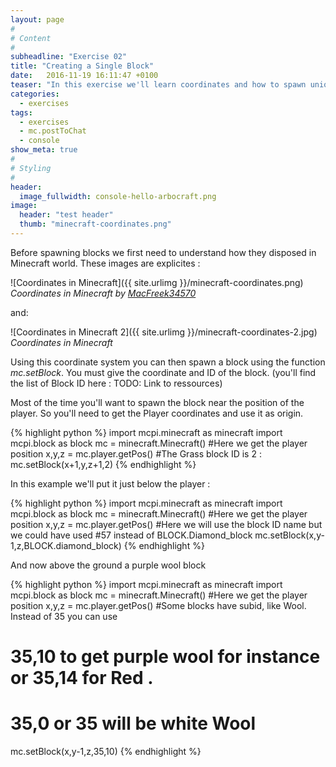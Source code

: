 ```yaml
---
layout: page
#
# Content
#
subheadline: "Exercise 02"
title: "Creating a Single Block"
date:   2016-11-19 16:11:47 +0100
teaser: "In this exercise we'll learn coordinates and how to spawn unique simple blocks"
categories:
  - exercises
tags:
  - exercises
  - mc.postToChat
  - console
show_meta: true
#
# Styling
#
header:
  image_fullwidth: console-hello-arbocraft.png
image:
  header: "test header"
  thumb: "minecraft-coordinates.png"
---
```



Before spawning blocks we first need to understand how they disposed in Minecraft world.
These images are explicites :

![Coordinates in Minecraft]({{ site.urlimg }}/minecraft-coordinates.png)
*Coordinates in Minecraft by [MacFreek34570]*

and:

![Coordinates in Minecraft 2]({{ site.urlimg }}/minecraft-coordinates-2.jpg)
*Coordinates in Minecraft*

Using this coordinate system you can then spawn a block using the function *mc.setBlock*.
You must give the coordinate and ID of the block.
(you'll find the list of Block ID here : TODO: Link to ressources)

Most of the time you'll want to spawn the block near the position of the player.
So you'll need to get the Player coordinates and use it as origin.

{% highlight python %}
import mcpi.minecraft as minecraft
import mcpi.block as block
mc = minecraft.Minecraft()
#Here we get the player position
x,y,z = mc.player.getPos()
#The Grass block ID is 2 :
mc.setBlock(x+1,y,z+1,2)
{% endhighlight %}

In this example we'll put it just below the player :

{% highlight python %}
import mcpi.minecraft as minecraft
import mcpi.block as block
mc = minecraft.Minecraft()
#Here we get the player position
x,y,z = mc.player.getPos()
#Here we will use the block ID name but we could have used 
#57 instead of BLOCK.Diamond_block
mc.setBlock(x,y-1,z,BLOCK.diamond_block)
{% endhighlight %}

And now above the ground a purple wool block

{% highlight python %}
import mcpi.minecraft as minecraft
import mcpi.block as block
mc = minecraft.Minecraft()
#Here we get the player position
x,y,z = mc.player.getPos()
#Some blocks have subid, like Wool. Instead of 35 you can use
# 35,10 to get purple wool for instance or 35,14 for Red . 
# 35,0  or 35 will be white Wool
mc.setBlock(x,y-1,z,35,10)
{% endhighlight %}

[MacFreek34570]: <http://minecraft.gamepedia.com/User:MacFreek34570>